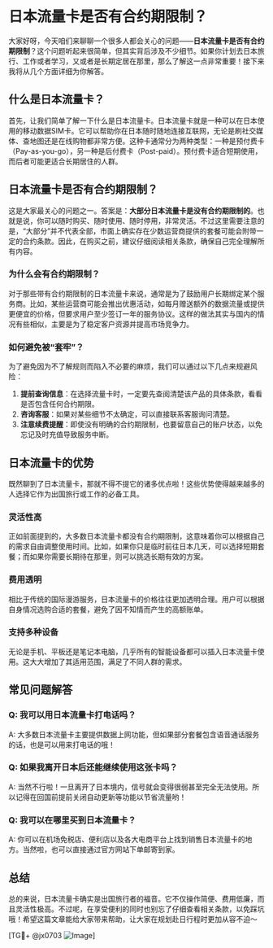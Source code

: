 # 日本流量卡是否有合约期限制？

大家好呀，今天咱们来聊聊一个很多人都会关心的问题——**日本流量卡是否有合约期限制**？这个问题听起来很简单，但其实背后涉及不少细节。如果你计划去日本旅行、工作或者学习，又或者是长期定居在那里，那么了解这一点非常重要！接下来我将从几个方面详细为你解答。

## 什么是日本流量卡？

首先，让我们简单了解一下什么是日本流量卡。日本流量卡就是一种可以在日本使用的移动数据SIM卡。它可以帮助你在日本随时随地连接互联网，无论是刷社交媒体、查地图还是在线购物都非常方便。这种卡通常分为两种类型：一种是预付费卡（Pay-as-you-go），另一种是后付费卡（Post-paid）。预付费卡适合短期使用，而后者可能更适合长期居住的人群。

## 日本流量卡是否有合约期限制？

这是大家最关心的问题之一。答案是：**大部分日本流量卡是没有合约期限制的**。也就是说，你可以随时购买、随时使用、随时停用，非常灵活。不过这里需要注意的是，“大部分”并不代表全部，市面上确实存在少数运营商提供的套餐可能会附带一定的合约条款。因此，在购买之前，建议仔细阅读相关条款，确保自己完全理解所有内容。

### 为什么会有合约期限制？

对于那些带有合约期限制的日本流量卡来说，通常是为了鼓励用户长期绑定某个服务商。比如，某些运营商可能会推出优惠活动，如每月赠送额外的数据流量或提供更便宜的价格，但要求用户至少签订一年的服务协议。这样的做法其实与国内的情况有些相似，主要是为了稳定客户资源并提高市场竞争力。

### 如何避免被“套牢”？

为了避免因为不了解规则而陷入不必要的麻烦，我们可以通过以下几点来规避风险：

1. **提前查询信息**：在选择流量卡时，一定要先查阅清楚该产品的具体条款，看看是否包含任何合约期限。
2. **咨询客服**：如果对某些细节不太确定，可以直接联系客服询问清楚。
3. **注意续费提醒**：即使没有明确的合约期限制，也要留意自己的账户状态，以免忘记及时充值导致服务中断。

## 日本流量卡的优势

既然聊到了日本流量卡，那就不得不提它的诸多优点啦！这些优势使得越来越多的人选择它作为出国旅行或工作的必备工具。

### 灵活性高

正如前面提到的，大多数日本流量卡都没有合约期限制，这意味着你可以根据自己的需求自由调整使用时间。比如，如果你只是临时前往日本几天，可以选择短期套餐；而如果你需要长期待在那里，则可以挑选长期有效的方案。

### 费用透明

相比于传统的国际漫游服务，日本流量卡的价格往往更加透明合理。用户可以根据自身情况选购合适的套餐，避免了因不知情而产生的高额账单。

### 支持多种设备

无论是手机、平板还是笔记本电脑，几乎所有的智能设备都可以插入日本流量卡使用。这大大增加了其适用范围，满足了不同人群的需求。

## 常见问题解答

### Q: 我可以用日本流量卡打电话吗？
A: 大多数日本流量卡主要提供数据上网功能，但如果部分套餐包含语音通话服务的话，也是可以用来打电话的哦！

### Q: 如果我离开日本后还能继续使用这张卡吗？
A: 当然不行啦！一旦离开了日本境内，信号就会变得很弱甚至完全无法使用。所以记得在回国前提前关闭自动更新等功能以节省流量哟！

### Q: 我可以在哪里买到日本流量卡？
A: 你可以在机场免税店、便利店以及各大电商平台上找到销售日本流量卡的地方。当然啦，也可以直接通过官方网站下单邮寄到家。

## 总结

总的来说，日本流量卡确实是出国旅行者的福音。它不仅操作简便、费用低廉，而且灵活性极高。不过呢，在享受便利的同时也别忘了仔细查看相关条款，以免踩坑哦！希望这篇文章能给大家带来帮助，让大家在规划赴日行程时更加从容不迫～

[TG💪+ @jx0703 ![Image](https://github.com/user-attachments/assets/dbca1d08-cadb-493c-b0ec-ad6f7a83f270)]